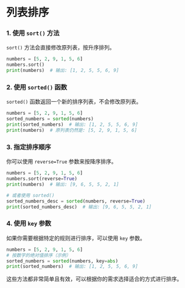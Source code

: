 # 列表排序

### 1. 使用 `sort()` 方法
`sort()` 方法会直接修改原列表，按升序排列。

```python
numbers = [5, 2, 9, 1, 5, 6]
numbers.sort()
print(numbers)  # 输出: [1, 2, 5, 5, 6, 9]
```

### 2. 使用 `sorted()` 函数
`sorted()` 函数返回一个新的排序列表，不会修改原列表。

```python
numbers = [5, 2, 9, 1, 5, 6]
sorted_numbers = sorted(numbers)
print(sorted_numbers)  # 输出: [1, 2, 5, 5, 6, 9]
print(numbers)  # 原列表仍然是: [5, 2, 9, 1, 5, 6]
```

### 3. 指定排序顺序
你可以使用 `reverse=True` 参数来按降序排序。

```python
numbers = [5, 2, 9, 1, 5, 6]
numbers.sort(reverse=True)
print(numbers)  # 输出: [9, 6, 5, 5, 2, 1]

# 或者使用 sorted()
sorted_numbers_desc = sorted(numbers, reverse=True)
print(sorted_numbers_desc)  # 输出: [9, 6, 5, 5, 2, 1]
```

### 4. 使用 `key` 参数
如果你需要根据特定的规则进行排序，可以使用 `key` 参数。

```python
numbers = [5, 2, 9, 1, 5, 6]
# 按数字的绝对值排序（示例）
sorted_numbers = sorted(numbers, key=abs)
print(sorted_numbers)  # 输出: [1, 2, 5, 5, 6, 9]
```

这些方法都非常简单且有效，可以根据你的需求选择适合的方式进行排序。
